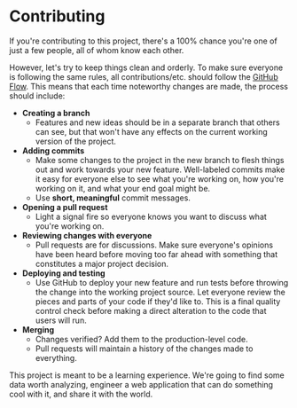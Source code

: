 # Contributing

If you're contributing to this project, there's a 100% chance you're one of just a few people, all of whom know each other.

However, let's try to keep things clean and orderly. To make sure everyone is following the same rules, all contributions/etc. should follow the [GitHub Flow](https://guides.github.com/introduction/flow/). This means that each time noteworthy changes are made, the process should include:

* **Creating a branch**
  * Features and new ideas should be in a separate branch that others can see, but that won't have any effects on the current working version of the project.
* **Adding commits**
  * Make some changes to the project in the new branch to flesh things out and work towards your new feature. Well-labeled commits make it easy for everyone else to see what you're working on, how you're working on it, and what your end goal might be.
  * Use **short, meaningful** commit messages.
* **Opening a pull request**
  * Light a signal fire so everyone knows you want to discuss what you're working on.
* **Reviewing changes with everyone**
  * Pull requests are for discussions. Make sure everyone's opinions have been heard before moving too far ahead with something that constitutes a major project decision.
* **Deploying and testing**
  * Use GitHub to deploy your new feature and run tests before throwing the change into the working project source. Let everyone review the pieces and parts of your code if they'd like to. This is a final quality control check before making a direct alteration to the code that users will run.
* **Merging**
  * Changes verified? Add them to the production-level code.
  * Pull requests will maintain a history of the changes made to everything.
  
This project is meant to be a learning experience. We're going to find some data worth analyzing, engineer a web application that can do something cool with it, and share it with the world.
